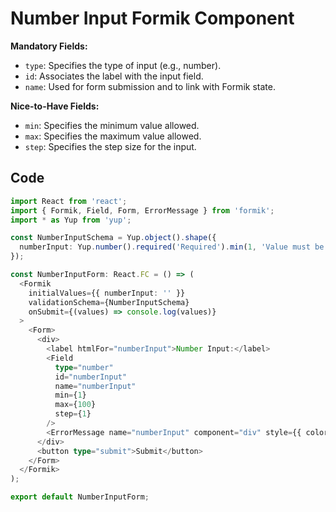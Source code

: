 # Number Input Formik Component

**Mandatory Fields:**
- `type`: Specifies the type of input (e.g., number).
- `id`: Associates the label with the input field.
- `name`: Used for form submission and to link with Formik state.

**Nice-to-Have Fields:**
- `min`: Specifies the minimum value allowed.
- `max`: Specifies the maximum value allowed.
- `step`: Specifies the step size for the input.

## Code

```typescript
import React from 'react';
import { Formik, Field, Form, ErrorMessage } from 'formik';
import * as Yup from 'yup';

const NumberInputSchema = Yup.object().shape({
  numberInput: Yup.number().required('Required').min(1, 'Value must be at least 1').max(100, 'Value must be at most 100'),
});

const NumberInputForm: React.FC = () => (
  <Formik
    initialValues={{ numberInput: '' }}
    validationSchema={NumberInputSchema}
    onSubmit={(values) => console.log(values)}
  >
    <Form>
      <div>
        <label htmlFor="numberInput">Number Input:</label>
        <Field
          type="number"
          id="numberInput"
          name="numberInput"
          min={1}
          max={100}
          step={1}
        />
        <ErrorMessage name="numberInput" component="div" style={{ color: 'red' }} />
      </div>
      <button type="submit">Submit</button>
    </Form>
  </Formik>
);

export default NumberInputForm;